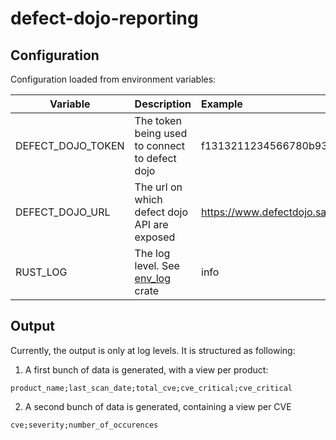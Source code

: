 # defect-dojo-reporting
## Configuration
Configuration loaded from environment variables:

| Variable          | Description                                                                      | Example                       |
|-------------------|----------------------------------------------------------------------------------|:------------------------------|
| DEFECT_DOJO_TOKEN | The token being used to connect to defect dojo                                   | f1313211234566780b9316546900a |
| DEFECT_DOJO_URL   | The url on which defect dojo API are exposed                                     | https://www.defectdojo.sample |
| RUST_LOG          | The log level. See [env_log](https://docs.rs/env_logger/0.9.0/env_logger/) crate | info                          |

## Output
Currently, the output is only at log levels. It is structured as following:
1. A first bunch of data is generated, with a view per product:
```shell
product_name;last_scan_date;total_cve;cve_critical;cve_critical
```
2. A second bunch of data is generated, containing a view per CVE
```shell
cve;severity;number_of_occurences
```